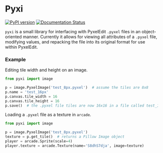 # Pyxi
[![PyPI version](https://badge.fury.io/py/pyxi.svg)](https://badge.fury.io/py/pyxi) [![Documentation Status](https://readthedocs.org/projects/pyxi/badge/?version=latest)](https://pyxi.readthedocs.io/en/latest/?badge=latest)

`pyxi` is a small library for interfacing with PyxelEdit `.pyxel` files in an object-oriented manner.
Currently it allows for viewing all attributes of a `.pyxel` file, modifying values, and repacking the file
into its original format for use within PyxelEdit.

### Example
Editing tile width and height on an image.
```python
from pyxi import image

p = image.PyxelImage('test_8px.pyxel')  # assume the tiles are 8x8
p.name = 'test_16px'
p.canvas.tile_width = 16
p.canvas.tile_height = 16
p.save()  # the .pyxel file tiles are now 16x16 in a file called test_16px.pyxel
```

Loading a `.pyxel` file as a texture in `arcade`.
```python
from pyxi import image

p = image.PyxelImage('test_8px.pyxel')
texture = p.get_tile()  # returns a Pillow Image object
player = arcade.Sprite(scale=4)
player.texture = arcade.Texture(name='S8dhS7dja', image=texture)
```

